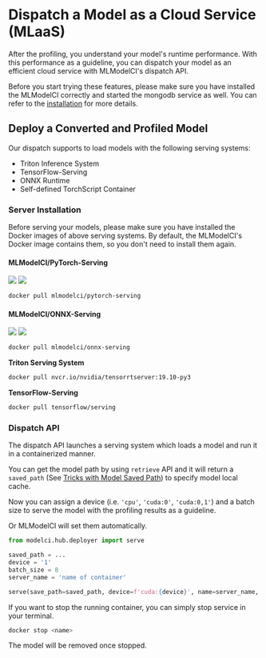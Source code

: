# Dispatch a Model as a Cloud Service (MLaaS)

After the profiling, you understand your model's runtime performance. With this performance as a guideline, you can dispatch your model as an efficient cloud service with MLModelCI's dispatch API.

Before you start trying these features, please make sure you have installed the MLModelCI correctly and started the mongodb service as well. You can refer to the [installation](../../README.md#installation) for more details.

## Deploy a Converted and Profiled Model

Our dispatch supports to load models with the following serving systems:

- Triton Inference System
- TensorFlow-Serving
- ONNX Runtime
- Self-defined TorchScript Container

### Server Installation

Before serving your models, please make sure you have installed the Docker images of above serving systems. By default, the MLModelCI's Docker image contains them, so you don't need to install them again.

#### MLModelCI/PyTorch-Serving

![](https://img.shields.io/docker/pulls/mlmodelci/pytorch-serving.svg) ![](https://img.shields.io/docker/image-size/mlmodelci/pytorch-serving)

```bash
docker pull mlmodelci/pytorch-serving
```

#### MLModelCI/ONNX-Serving

![](https://img.shields.io/docker/pulls/mlmodelci/onnx-serving.svg) ![](https://img.shields.io/docker/image-size/mlmodelci/onnx-serving)

```bash
docker pull mlmodelci/onnx-serving
```

**Triton Serving System**

```bash
docker pull nvcr.io/nvidia/tensorrtserver:19.10-py3
```

**TensorFlow-Serving**

```bash
docker pull tensorflow/serving
```

### Dispatch API

The dispatch API launches a serving system which loads a model and run it in a containerized manner.


You can get the model path by using `retrieve` API and it will return a `saved_path` (See [Tricks with Model Saved Path](./register.md#tricks-with-model-saved-path)) to specify model local cache. 

Now you can assign a device (i.e. `'cpu'`, `'cuda:0'`, `'cuda:0,1'`) and a batch size to serve the model with the profiling results as a guideline.

Or MLModelCI will set them automatically. 


```python
from modelci.hub.deployer import serve

saved_path = ...
device = '1'
batch_size = 8
server_name = 'name of container'

serve(save_path=saved_path, device=f'cuda:{device}', name=server_name, batch_size=batch_size)
```

If you want to stop the running container, you can simply stop service in your terminal.

```bash
docker stop <name>
```

The model will be removed once stopped.

